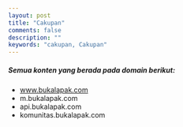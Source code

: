 ```yaml
---
layout: post
title: "Cakupan"
comments: false
description: ""
keywords: "cakupan, Cakupan"
---
```


##### Semua konten yang berada pada domain berikut:

- www.bukalapak.com
- m.bukalapak.com
- api.bukalapak.com
- komunitas.bukalapak.com
